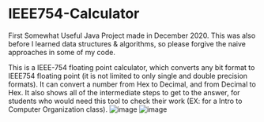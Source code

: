 # IEEE754-Calculator
First Somewhat Useful Java Project made in December 2020. This was also before I learned data structures & algorithms, so please forgive the naive approaches in some of my code.

This is a IEEE-754 floating point calculator, which converts any bit format to IEEE754 floating point (it is not limited to only single and double precision formats).
It can convert a number from Hex to Decimal, and from Decimal to Hex. It also shows all of the intermediate steps to get to the answer, for students who would need this tool to check their work (EX: for a Intro to Computer Organization class).
![image](https://user-images.githubusercontent.com/75504483/117395636-4e93d180-aec6-11eb-891b-2cb4f939d0b6.png)
![image](https://user-images.githubusercontent.com/75504483/117395663-5d7a8400-aec6-11eb-9b83-a40ab374b00f.png)
